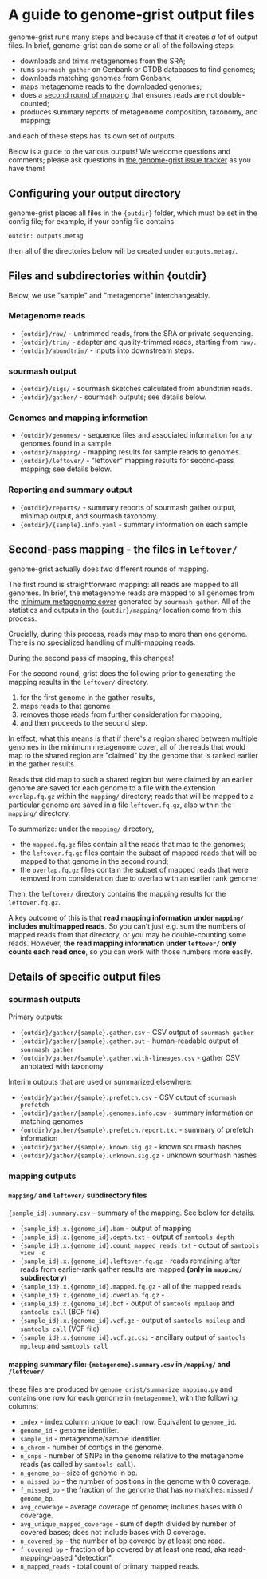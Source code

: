 # A guide to genome-grist output files

genome-grist runs many steps and because of that it creates _a lot_ of
output files. In brief, genome-grist can do some or all of the following
steps:

* downloads and trims metagenomes from the SRA;
* runs `sourmash gather` on Genbank or GTDB databases to find genomes;
* downloads matching genomes from Genbank;
* maps metagenome reads to the downloaded genomes;
* does a
  [second round of mapping](#second-pass-mapping-the-files-in-leftover)
  that ensures reads are not double-counted;
* produces summary reports of metagenome composition, taxonomy, and mapping;

and each of these steps has its own set of outputs.

Below is a guide to the various outputs! We welcome questions and
comments; please ask questions in
[the genome-grist issue tracker](https://github.com/dib-lab/genome-grist/issues)
as you have them!

## Configuring your output directory

genome-grist places all files in the `{outdir}` folder, which must be
set in the config file; for example, if your config file contains
```
outdir: outputs.metag
```
then all of the directories below will be created under `outputs.metag/`.

## Files and subdirectories within {outdir}

Below, we use "sample" and "metagenome" interchangeably.

### Metagenome reads

* `{outdir}/raw/` - untrimmed reads, from the SRA or private sequencing.
* `{outdir}/trim/` - adapter and quality-trimmed reads, starting from `raw/`.
* `{outdir}/abundtrim/` - inputs into downstream steps.

### sourmash output

* `{outdir}/sigs/` - sourmash sketches calculated from abundtrim reads.
* `{outdir}/gather/` - sourmash outputs; see details below.

### Genomes and mapping information

* `{outdir}/genomes/` - sequence files and associated information for any genomes found in a sample.
* `{outdir}/mapping/` - mapping results for sample reads to genomes.
* `{outdir}/leftover/` - "leftover" mapping results for second-pass mapping; see details below.

### Reporting and summary output

* `{outdir}/reports/` - summary reports of sourmash gather output, minimap output, and sourmash taxonomy.
* `{outdir}/{sample}.info.yaml` - summary information on each sample

## Second-pass mapping - the files in `leftover/`

genome-grist actually does _two_ different rounds of mapping.

The first round is straightforward mapping: all reads are mapped to all genomes. In brief, the metagenome reads are mapped to all genomes from the [minimum metagenome cover](https://www.biorxiv.org/content/10.1101/2022.01.11.475838v2) generated by `sourmash gather`. All of the statistics and outputs in the `{outdir}/mapping/` location come from this process.

Crucially, during this process, reads may map to more than one genome. There is no specialized handling of multi-mapping reads.

During the second pass of mapping, this changes!

For the second round, grist does the following prior to generating the mapping results in the `leftover/` directory. 
1. for the first genome in the gather results,
2. maps reads to that genome
3. removes those reads from further consideration for mapping,
4. and then proceeds to the second step.

In effect, what this means is that if there's a region shared between multiple genomes in the minimum metagenome cover, all of the reads that would map to the shared region are "claimed" by the genome that is ranked earlier in the gather results.

Reads that did map to such a shared region but were claimed by an earlier genome are saved for each genome to a file with the extension `overlap.fq.gz` within the `mapping/` directory; reads that will be mapped to a particular genome are saved in a file `leftover.fq.gz`, also within the `mapping/` directory.

To summarize: under the `mapping/` directory,
* the `mapped.fq.gz` files contain all the reads that map to the genomes;
* the `leftover.fq.gz` files contain the subset of mapped reads that will be mapped to that genome in the second round;
* the `overlap.fq.gz` files contain the subset of mapped reads that were removed from consideration due to overlap with an earlier rank genome;

Then, the `leftover/` directory contains the mapping results for the `leftover.fq.gz`.

A key outcome of this is that **read mapping information under `mapping/` includes multimapped reads**. So you can't just e.g. sum the numbers of mapped reads from that directory, or you may be double-counting some reads. However, **the read mapping information under `leftover/` only counts each read once**, so you can work with those numbers more easily.

## Details of specific output files

### sourmash outputs

Primary outputs:

* `{outdir}/gather/{sample}.gather.csv` - CSV output of `sourmash gather`
* `{outdir}/gather/{sample}.gather.out` - human-readable output of `sourmash gather`
* `{outdir}/gather/{sample}.gather.with-lineages.csv` - gather CSV annotated with taxonomy

Interim outputs that are used or summarized elsewhere:

* `{outdir}/gather/{sample}.prefetch.csv` - CSV output of `sourmash prefetch`
* `{outdir}/gather/{sample}.genomes.info.csv` - summary information on matching genomes
* `{outdir}/gather/{sample}.prefetch.report.txt` - summary of prefetch information
* `{outdir}/gather/{sample}.known.sig.gz` - known sourmash hashes
* `{outdir}/gather/{sample}.unknown.sig.gz` - unknown sourmash hashes

### mapping outputs

#### `mapping/` and `leftover/` subdirectory files

`{sample_id}.summary.csv` - summary of the mapping. See below for details.

* `{sample_id}.x.{genome_id}.bam` - output of mapping
* `{sample_id}.x.{genome_id}.depth.txt` - output of `samtools depth`
* `{sample_id}.x.{genome_id}.count_mapped_reads.txt` - output of `samtools view -c`
* `{sample_id}.x.{genome_id}.leftover.fq.gz` - reads remaining after reads from earlier-rank gather results are mapped **(only in `mapping/` subdirectory)**
* `{sample_id}.x.{genome_id}.mapped.fq.gz` - all of the mapped reads
* `{sample_id}.x.{genome_id}.overlap.fq.gz` - ...
* `{sample_id}.x.{genome_id}.bcf` - output of `samtools mpileup` and `samtools call` (BCF file)
* `{sample_id}.x.{genome_id}.vcf.gz` - output of `samtools mpileup` and `samtools call` (VCF file)
* `{sample_id}.x.{genome_id}.vcf.gz.csi` - ancillary output of `samtools mpileup` and `samtools call`

#### mapping summary file: `{metagenome}.summary.csv` in `/mapping/` and `/leftover/`

these files are produced by `genome_grist/summarize_mapping.py` and contains one row for each genome in `{metagenome}`, with the following columns:

* `index` - index column unique to each row.  Equivalent to `genome_id`.
* `genome_id` - genome identifier.
* `sample_id` - metagenome/sample identifier.
* `n_chrom` - number of contigs in the genome.
* `n_snps` - number of SNPs in the genome relative to the metagenome reads (as called by `samtools call`).
* `n_genome_bp` - size of genome in bp.
* `n_missed_bp` - the number of positions in the genome with 0 coverage.
* `f_missed_bp` - the fraction of the genome that has no matches: `missed` / `genome_bp`.
* `avg_coverage` - average coverage of genome; includes bases with 0 coverage.
* `avg_unique_mapped_coverage` - sum of depth divided by number of covered bases; does not include bases with 0 coverage.
* `n_covered_bp` - the number of bp covered by at least one read.
* `f_covered_bp` - fraction of bp covered by at least one read, aka read-mapping-based "detection".
* `n_mapped_reads` - total count of primary mapped reads.
